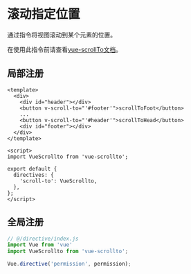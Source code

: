 # 滚动指定位置

通过指令将视图滚动到某个元素的位置。

在使用此指令前请查看[vue-scrollTo文档](https://github.com/rigor789/vue-scrollTo)。

<template>
  <button v-scroll-to="'footer'">滚动到底部</button>
</template>

<script>
import VueScrollto from 'vue-scrollto';

export default {
  directives: {
    'scroll-to': VueScrollto,
  },
};
</script>

## 局部注册

```vue
<template>
  <div>
    <div id="header"></div>
    <button v-scroll-to="'#footer'">scrollToFoot</button>
    ...
    <button v-scroll-to="'#header'">scrollToHead</button>
    <div id="footer"></div>
  </div>
</template>

<script>
import VueScrollto from 'vue-scrollto';

export default {
  directives: {
    'scroll-to': VueScrollto,
  },
};
</script>
```

## 全局注册

```js
// @/directive/index.js
import Vue from 'vue'
import VueScrollto from 'vue-scrollto';

Vue.directive('permission', permission);
```
